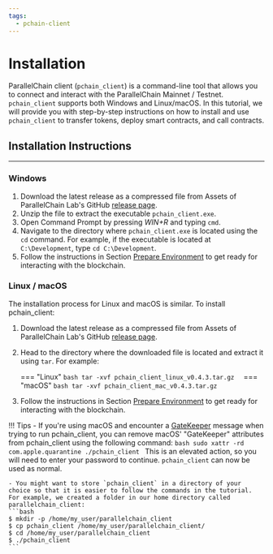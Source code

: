 ```yaml
---
tags:
  - pchain-client
---
```


# Installation

ParallelChain client (`pchain_client`) is a command-line tool that allows you to connect and interact with the ParallelChain Mainnet / Testnet. `pchain_client` supports both Windows and Linux/macOS. In this tutorial, we will provide you with step-by-step instructions on how to install and use `pchain_client` to transfer tokens, deploy smart contracts, and call contracts.

## Installation Instructions
---

### Windows 

1. Download the latest release as a compressed file from Assets of ParallelChain Lab's GitHub [release page](https://github.com/parallelchain-io/pchain-client-cli/releases).
2. Unzip the file to extract the executable `pchain_client.exe`.
3. Open Command Prompt by pressing *WIN+R* and typing `cmd`.
4. Navigate to the directory where `pchain_client.exe` is located using the `cd` command. For example, if the executable is located at `C:\Development`, type `cd C:\Development`.
5. Follow the instructions in Section [Prepare Environment](prepare_env.md) to get ready for interacting with the blockchain.

### Linux / macOS

The installation process for Linux and macOS is similar. To install pchain_client:

1. Download the latest release as a compressed file from Assets of ParallelChain Lab's GitHub [release page](https://github.com/parallelchain-io/pchain-client-cli/releases).

2. Head to the directory where the downloaded file is located and extract it using `tar`. For example:

    === "Linux"
        ```bash
        tar -xvf pchain_client_linux_v0.4.3.tar.gz 
        ```
    === "macOS"
        ```bash
        tar -xvf pchain_client_mac_v0.4.3.tar.gz 
        ```

3. Follow the instructions in Section [Prepare Environment](prepare_env.md) to get ready for interacting with the blockchain.


!!! Tips
    - If you're using macOS and encounter a [GateKeeper](https://support.apple.com/en-gb/guide/security/sec5599b66df/web) message when trying to run pchain_client, you can remove macOS' "GateKeeper" attributes from pchain_client using the following command:
    ```bash
    sudo xattr -rd com.apple.quarantine ./pchain_client
    ```
    This is an elevated action, so you will need to enter your password to continue. `pchain_client` can now be used as normal.

    - You might want to store `pchain_client` in a directory of your choice so that it is easier to follow the commands in the tutorial. For example, we created a folder in our home directory called parallelchain_client:
    ```bash
    $ mkdir -p /home/my_user/parallelchain_client
    $ cp pchain_client /home/my_user/parallelchain_client/
    $ cd /home/my_user/parallelchain_client
    $ ./pchain_client
    ```
